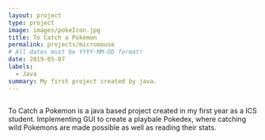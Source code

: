 ```yaml
---
layout: project
type: project
image: images/pokeIcon.jpg
title: To Catch a Pokemon
permalink: projects/micromouse
# All dates must be YYYY-MM-DD format!
date: 2019-05-07
labels:
  - Java
summary: My first project created by java.
---
```


<img class="tineriver.github.io/images/wildPokemon.jpg">

To Catch a Pokemon is a java based project created in my first year as a ICS student. Implementing GUI to create a playbale Pokedex, where catching wild Pokemons are made possible as well as reading their stats.








